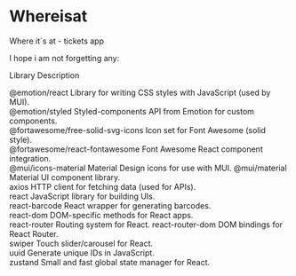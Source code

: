 # Whereisat
Where it`s at - tickets app


I hope i am not forgetting any:

Library	                                Description	      

@emotion/react	                        Library for writing CSS styles with JavaScript (used by MUI).	
@emotion/styled	                        Styled-components API from Emotion for custom components.	
@fortawesome/free-solid-svg-icons	      Icon set for Font Awesome (solid style).	
@fortawesome/react-fontawesome	        Font Awesome React component integration.	
@mui/icons-material	                    Material Design icons for use with MUI.	
@mui/material	                          Material UI component library.	
axios	                                  HTTP client for fetching data (used for APIs).	
react	                                  JavaScript library for building UIs.	
react-barcode	                          React wrapper for generating barcodes.	
react-dom	                              DOM-specific methods for React apps.	
react-router	                          Routing system for React.	
react-router-dom	                      DOM bindings for React Router.	
swiper	                                Touch slider/carousel for React.	
uuid	                                  Generate unique IDs in JavaScript.	
zustand	                                Small and fast global state manager for React.	

